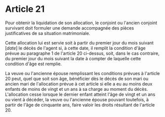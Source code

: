 # Article 21

Pour obtenir la liquidation de son allocation, le conjoint ou l'ancien conjoint survivant doit formuler une demande accompagnée des pièces justificatives de sa situation matrimoniale.

Cette allocation lui est servie soit à partir du premier jour du mois suivant [*date*] le décès de l'agent si, à cette date, il remplit la condition d'âge prévue au paragraphe 1 de l'article 20 ci-dessus, soit, dans le cas contraire, du premier jour du mois suivant la date à compter de laquelle cette condition d'âge est remplie.

La veuve ou l'ancienne épouse remplissant les conditions prévues à l'article 20 peut, quel que soit son âge, bénéficier dès le décès de son mari ou ancien mari de l'allocation prévue à cet article si elle a eu au moins deux enfants de moins de vingt et un ans à sa charge au moment du décès. L'allocation cesse lorsque le dernier enfant atteint l'âge de vingt et un ans ou vient à décéder, la veuve ou l'ancienne épouse pouvant toutefois, à partir de l'âge de cinquante ans, faire valoir les droits résultant de l'article 20.
